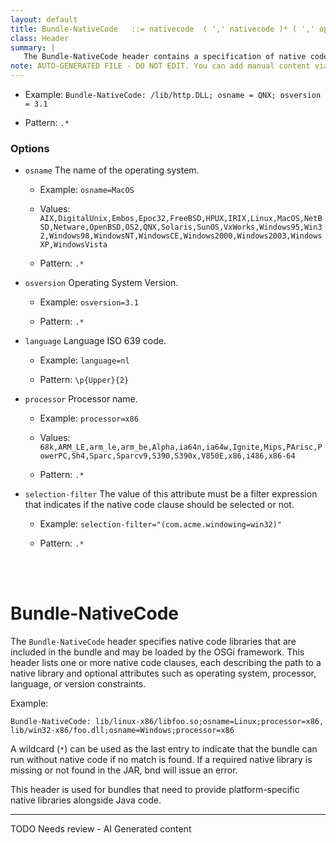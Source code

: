 ```yaml
---
layout: default
title: Bundle-NativeCode   ::= nativecode  ( ',' nativecode )* ( ',' optional ) ?
class: Header
summary: |
   The Bundle-NativeCode header contains a specification of native code libraries contained in this bundle.
note: AUTO-GENERATED FILE - DO NOT EDIT. You can add manual content via same filename in ext folder. 
---
```


- Example: `Bundle-NativeCode: /lib/http.DLL; osname = QNX; osversion = 3.1`

- Pattern: `.*`

### Options 

- `osname` The name of the operating system.
  - Example: `osname=MacOS`

  - Values: `AIX,DigitalUnix,Embos,Epoc32,FreeBSD,HPUX,IRIX,Linux,MacOS,NetBSD,Netware,OpenBSD,OS2,QNX,Solaris,SunOS,VxWorks,Windows95,Win32,Windows98,WindowsNT,WindowsCE,Windows2000,Windows2003,WindowsXP,WindowsVista`

  - Pattern: `.*`


- `osversion` Operating System Version.
  - Example: `osversion=3.1`

  - Pattern: `.*`


- `language` Language ISO 639 code.
  - Example: `language=nl`

  - Pattern: `\p{Upper}{2}`


- `processor` Processor name.
  - Example: `processor=x86`

  - Values: `68k,ARM_LE,arm_le,arm_be,Alpha,ia64n,ia64w,Ignite,Mips,PArisc,PowerPC,Sh4,Sparc,Sparcv9,S390,S390x,V850E,x86,i486,x86-64`

  - Pattern: `.*`


- `selection-filter` The value of this attribute must be a filter expression that indicates if the native code clause should be selected or not.
  - Example: `selection-filter="(com.acme.windowing=win32)"`

  - Pattern: `.*`

<!-- Manual content from: ext/bundle_nativecode.md --><br /><br />

# Bundle-NativeCode

The `Bundle-NativeCode` header specifies native code libraries that are included in the bundle and may be loaded by the OSGi framework. This header lists one or more native code clauses, each describing the path to a native library and optional attributes such as operating system, processor, language, or version constraints.

Example:

```
Bundle-NativeCode: lib/linux-x86/libfoo.so;osname=Linux;processor=x86, lib/win32-x86/foo.dll;osname=Windows;processor=x86
```

A wildcard (`*`) can be used as the last entry to indicate that the bundle can run without native code if no match is found. If a required native library is missing or not found in the JAR, bnd will issue an error.

This header is used for bundles that need to provide platform-specific native libraries alongside Java code.


<hr />
TODO Needs review - AI Generated content
